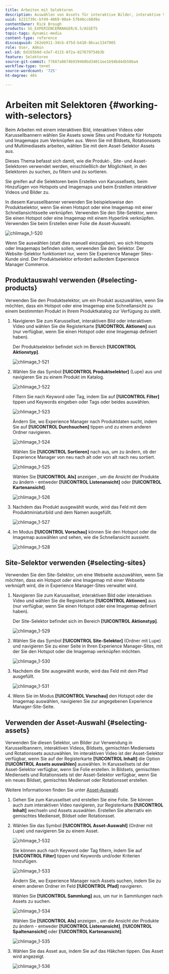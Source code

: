 ```yaml
---
title: Arbeiten mit Selektoren
description: Auswählen von Assets für interaktive Bilder, interaktive Videos und Karussellbanner
uuid: 6231739c-bf49-4069-90a4-57848cc68d9a
contentOwner: Rick Brough
products: SG_EXPERIENCEMANAGER/6.5/ASSETS
topic-tags: dynamic-media
content-type: reference
discoiquuid: 262eb911-3dcb-475d-b410-8bcac1347905
role: User, Admin
exl-id: 6d165b0d-e3e7-4115-8f2a-827679754b3b
feature: Selektoren
source-git-commit: 77687a0674b939460bd34011ee1b94bd4db50ba4
workflow-type: tm+mt
source-wordcount: '725'
ht-degree: 46%

---
```


# Arbeiten mit Selektoren {#working-with-selectors}

Beim Arbeiten mit einem interaktiven Bild, interaktiven Videos oder Karussellbannern wählen Sie Assets sowie Sites und Produkte für Hotspots und Imagemaps zum Verknüpfen aus. Wenn Sie mit Bildsets, Rotationssets und Multimediasets arbeiten, wählen Sie mit dem Asset-Selektor Assets aus.

Dieses Thema befasst sich damit, wie die Produkt-, Site- und Asset-Selektoren verwendet werden, einschließlich der Möglichkeit, in den Selektoren zu suchen, zu filtern und zu sortieren.

Sie greifen auf die Selektoren beim Erstellen von Karussellsets, beim Hinzufügen von Hotspots und Imagemaps und beim Erstellen interaktiver Videos und Bilder zu.

In diesem Karussellbanner verwenden Sie beispielsweise den Produktselektor, wenn Sie einen Hotspot oder eine Imagemap mit einer Schnellansichtsseite verknüpfen. Verwenden Sie den Site-Selektor, wenn Sie einen Hotspot oder eine Imagemap mit einem Hyperlink verknüpfen. Verwenden Sie beim Erstellen einer Folie die Asset-Auswahl.

![chlimage_1-520](assets/chlimage_1-520.png)

Wenn Sie auswählen (statt dies manuell einzugeben), wo sich Hotspots oder Imagemaps befinden sollen, verwenden Sie den Selektor. Der Website-Selektor funktioniert nur, wenn Sie Experience Manager Sites-Kunde sind. Der Produktselektor erfordert außerdem Experience Manager Commerce.

## Produktauswahl verwenden {#selecting-products}

Verwenden Sie den Produktselektor, um ein Produkt auszuwählen, wenn Sie möchten, dass ein Hotspot oder eine Imagemap eine Schnellansicht zu einem bestimmten Produkt in Ihrem Produktkatalog zur Verfügung zu stellt.

1. Navigieren Sie zum Karussellset, interaktiven Bild oder interaktiven Video und wählen Sie die Registerkarte **[!UICONTROL Aktionen]** aus (nur verfügbar, wenn Sie einen Hotspot oder eine Imagemap definiert haben).

   Der Produktselektor befindet sich im Bereich **[!UICONTROL Aktionstyp]**.

   ![chlimage_1-521](assets/chlimage_1-521.png)

1. Wählen Sie das Symbol **[!UICONTROL Produktselektor]** (Lupe) aus und navigieren Sie zu einem Produkt im Katalog.

   ![chlimage_1-522](assets/chlimage_1-522.png)

   Filtern Sie nach Keyword oder Tag, indem Sie auf **[!UICONTROL Filter]** tippen und Keywords eingeben oder Tags oder beides auswählen.

   ![chlimage_1-523](assets/chlimage_1-523.png)

   Ändern Sie, wo Experience Manager nach Produktdaten sucht, indem Sie auf **[!UICONTROL Durchsuchen]** tippen und zu einem anderen Ordner navigieren.

   ![chlimage_1-524](assets/chlimage_1-524.png)

   Wählen Sie **[!UICONTROL Sortieren]** nach aus, um zu ändern, ob der Experience Manager von neu nach alt oder von alt nach neu sortiert.

   ![chlimage_1-525](assets/chlimage_1-525.png)

   Wählen Sie **[!UICONTROL Als]** anzeigen , um die Ansicht der Produkte zu ändern - entweder **[!UICONTROL Listenansicht]** oder **[!UICONTROL Kartenansicht]**.

   ![chlimage_1-526](assets/chlimage_1-526.png)

1. Nachdem das Produkt ausgewählt wurde, wird das Feld mit dem Produktminiaturbild und dem Namen ausgefüllt.

   ![chlimage_1-527](assets/chlimage_1-527.png)

1. Im Modus **[!UICONTROL Vorschau]** können Sie den Hotspot oder die Imagemap auswählen und sehen, wie die Schnellansicht aussieht.

   ![chlimage_1-528](assets/chlimage_1-528.png)

## Site-Selektor verwenden {#selecting-sites}

Verwenden Sie den Site-Selektor, um eine Webseite auszuwählen, wenn Sie möchten, dass ein Hotspot oder eine Imagemap mit einer Webseite verknüpft wird, die in Experience Manager-Sites verwaltet wird.

1. Navigieren Sie zum Karussellset, interaktiven Bild oder interaktiven Video und wählen Sie die Registerkarte **[!UICONTROL Aktionen]** aus (nur verfügbar, wenn Sie einen Hotspot oder eine Imagemap definiert haben).

   Der Site-Selektor befindet sich im Bereich **[!UICONTROL Aktionstyp]**.

   ![chlimage_1-529](assets/chlimage_1-529.png)

1. Wählen Sie das Symbol **[!UICONTROL Site-Selektor]** (Ordner mit Lupe) und navigieren Sie zu einer Seite in Ihren Experience Manager-Sites, mit der Sie den Hotspot oder die Imagemap verknüpfen möchten.

   ![chlimage_1-530](assets/chlimage_1-530.png)

1. Nachdem die Site ausgewählt wurde, wird das Feld mit dem Pfad ausgefüllt.

   ![chlimage_1-531](assets/chlimage_1-531.png)

1. Wenn Sie im Modus **[!UICONTROL Vorschau]** den Hotspot oder die Imagemap auswählen, navigieren Sie zur angegebenen Experience Manager-Site-Seite.

## Verwenden der Asset-Auswahl {#selecting-assets}

Verwenden Sie diesen Selektor, um Bilder zur Verwendung in Karussellbannern, interaktiven Videos, Bildsets, gemischten Mediensets und Rotationssets auszuwählen. Im interaktiven Video ist der Asset-Selektor verfügbar, wenn Sie auf der Registerkarte **[!UICONTROL Inhalt]** die Option **[!UICONTROL Assets auswählen]** auswählen. In Karussellsets ist der Asset-Selektor verfügbar, wenn Sie Folie erstellen. In Bildsets, gemischten Mediensets und Rotationssets ist der Asset-Selektor verfügbar, wenn Sie ein neues Bildset, gemischtes Medienset oder Rotationsset erstellen.

Weitere Informationen finden Sie unter [Asset-Auswahl](search-assets.md#assetpicker).

1. Gehen Sie zum Karussellset und erstellen Sie eine Folie. Sie können auch zum interaktiven Video navigieren, zur Registerkarte **[!UICONTROL Inhalt]** wechseln und Assets auswählen. Erstellen Sie alternativ ein gemischtes Medienset, Bildset oder Rotationsset.
1. Wählen Sie das Symbol **[!UICONTROL Asset-Auswahl]** (Ordner mit Lupe) und navigieren Sie zu einem Asset.

   ![chlimage_1-532](assets/chlimage_1-532.png)

   Sie können auch nach Keyword oder Tag filtern, indem Sie auf **[!UICONTROL Filter]** tippen und Keywords und/oder Kriterien hinzufügen.

   ![chlimage_1-533](assets/chlimage_1-533.png)

   Ändern Sie, wo Experience Manager nach Assets suchen, indem Sie zu einem anderen Ordner im Feld **[!UICONTROL Pfad]** navigieren.

   Wählen Sie **[!UICONTROL Sammlung]** aus, um nur in Sammlungen nach Assets zu suchen.

   ![chlimage_1-534](assets/chlimage_1-534.png)

   Wählen Sie **[!UICONTROL Als]** anzeigen , um die Ansicht der Produkte zu ändern - entweder **[!UICONTROL Listenansicht]**, **[!UICONTROL Spaltenansicht]** oder **[!UICONTROL Kartenansicht]**.

   ![chlimage_1-535](assets/chlimage_1-535.png)

1. Wählen Sie das Asset aus, indem Sie auf das Häkchen tippen. Das Asset wird angezeigt.

   ![chlimage_1-536](assets/chlimage_1-536.png)

